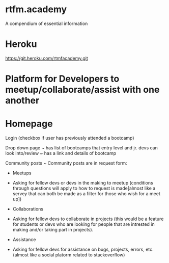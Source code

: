 # rtfm.academy
A compendium of essential information



# Heroku
https://git.heroku.com/rtmfacademy.git

# Platform for Developers to meetup/collaborate/assist with one another

# Homepage
Login (checkbox if user has previously attended a bootcamp)

Drop down page
~ has list of bootcamps that entry level and jr. devs can look into/review
~ has a link and details of bootcamp

Community posts
~ Community posts are in request form:
 * Meetups
  - Asking for fellow devs or devs in the making to meetup (conditions through questions will apply     to how to request is made[almost like a servey that can both be made as a filter for those who      wish for a meet up])

 * Collaborations
  - Asking for fellow devs to collaborate in projects (this would be a feature for students or devs     who are looking for people that are intrested in making and/or taking part in projects).

 * Assistance
  - Asking for fellow devs for assistance on bugs, projects, errors, etc. (almost like a social         platorm related to stackoverflow)

